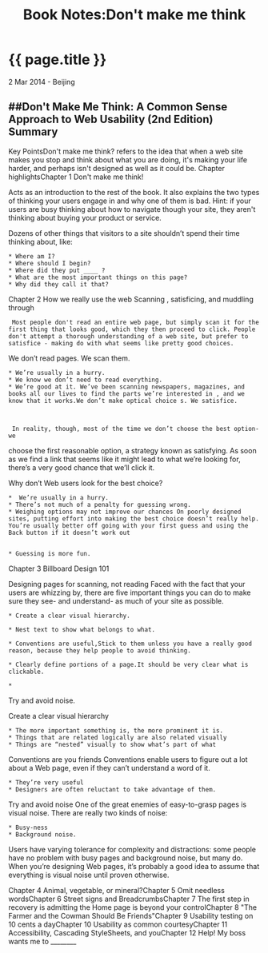 ﻿---
layout: post
title: Book Notes:Don't make me think
---

{{ page.title }}
================

<p class="meta">2 Mar 2014 - Beijing</p>

##Don't Make Me Think: A Common Sense Approach to Web Usability (2nd Edition) Summary
--------

Key PointsDon't make me think? refers to the idea that when a web site makes you stop and think about what you are doing, it's making your life harder, and perhaps isn't designed as well as it could be.
Chapter highlightsChapter 1 Don't make me think!

Acts as an introduction to the rest of the book. It also explains the two types of thinking your users engage in and why one of them is bad. Hint: if your users are busy thinking about how to navigate though your site, they aren't thinking about buying your product or service.

Dozens of other things that visitors to a site shouldn’t spend their time
thinking about, like:

	* Where am I?
	* Where should I begin?
	* Where did they put ____ ?
	* What are the most important things on this page?
	* Why did they call it that?

Chapter 2 How we really use the web
Scanning , satisficing, and muddling through

     Most people don't read an entire web page, but simply scan it for the first thing that looks good, which they then proceed to click. People don't attempt a thorough understanding of a web site, but prefer to satisfice - making do with what seems like pretty good choices.

We don’t read pages. We scan them.

	* We’re usually in a hurry.
	* We know we don’t need to read everything.
	* We’re good at it. We’ve been scanning newspapers, magazines, and books all our lives to find the parts we’re interested in , and we know that it works.We don’t make optical choice s. We satisfice.



     In reality, though, most of the time we don’t choose the best option- we 
choose the first reasonable option, a strategy known as satisfying. As soon as 
we find a link that seems like it might lead to what we’re looking for, there’s a
very good chance that we’ll click it.

Why don’t Web users look for the best choice?

	*  We’re usually in a hurry.
	* There’s not much of a penalty for guessing wrong.
	* Weighing options may not improve our chances On poorly designed sites, putting effort into making the best choice doesn’t really help. You’re usually better off going with your first guess and using the Back button if it doesn’t work out


	* Guessing is more fun.




Chapter 3 Billboard Design 101

Designing pages for scanning, not reading
Faced with the fact that your users are whizzing by, there are five
important things you can do to make sure they see- and understand- as
much of your site as possible.


	* Create a clear visual hierarchy.

	* Nest text to show what belongs to what.

	* Conventions are useful,Stick to them unless you have a really good reason, because they help people to avoid thinking.

	* Clearly define portions of a page.It should be very clear what is clickable.

	* 
Try and avoid noise.





Create a clear visual hierarchy

	* The more important something is, the more prominent it is.
	* Things that are related logically are also related visually
	* Things are “nested” visually to show what’s part of what

Conventions are you friends
Conventions enable users to figure out a lot about a Web page, even if they
can’t understand a word of it.

	* They’re very useful
	* Designers are often reluctant to take advantage of them.

Try and avoid noise
One of the great enemies of easy-to-grasp pages is visual noise. There are
really two kinds of noise:

	* Busy-ness
	* Background noise.

Users have varying tolerance for complexity and distractions: some people
have no problem with busy pages and background noise, but many do.
When you’re designing Web pages, it’s probably a good idea to assume
that everything is visual noise until proven otherwise.

Chapter 4 Animal, vegetable, or mineral?Chapter 5 Omit needless wordsChapter 6 Street signs and BreadcrumbsChapter 7 The first step in recovery is admitting the Home page is beyond your controlChapter 8 "The Farmer and the Cowman Should Be Friends"Chapter 9 Usability testing on 10 cents a dayChapter 10 Usability as common courtesyChapter 11 Accessibility, Cascading StyleSheets, and youChapter 12 Help! My boss wants me to ________


